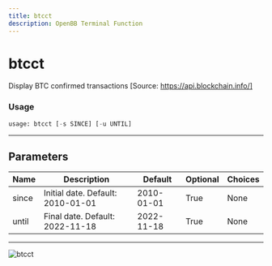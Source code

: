 ```yaml
---
title: btcct
description: OpenBB Terminal Function
---
```


# btcct

Display BTC confirmed transactions [Source: https://api.blockchain.info/]

### Usage 
```python
usage: btcct [-s SINCE] [-u UNTIL]
```

---
## Parameters

| Name | Description | Default | Optional | Choices |
| ---- | ----------- | ------- | -------- | ------- |
| since | Initial date. Default: 2010-01-01 | 2010-01-01 | True | None |
| until | Final date. Default: 2022-11-18 | 2022-11-18 | True | None |


---
![btcct](https://user-images.githubusercontent.com/46355364/154067586-d80059e8-cf7b-475a-990b-cf2aec7bc646.png)

